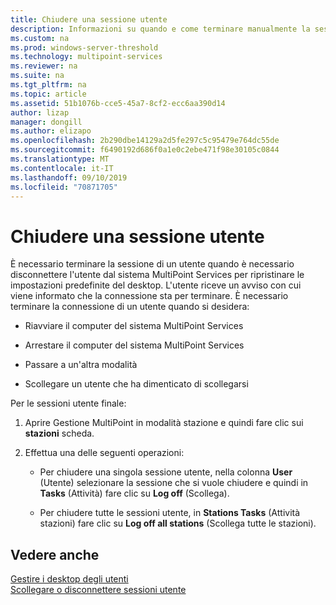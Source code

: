 ```yaml
---
title: Chiudere una sessione utente
description: Informazioni su quando e come terminare manualmente la sessione di un utente in MultiPoint Services
ms.custom: na
ms.prod: windows-server-threshold
ms.technology: multipoint-services
ms.reviewer: na
ms.suite: na
ms.tgt_pltfrm: na
ms.topic: article
ms.assetid: 51b1076b-cce5-45a7-8cf2-ecc6aa390d14
author: lizap
manager: dongill
ms.author: elizapo
ms.openlocfilehash: 2b290dbe14129a2d5fe297c5c95479e764dc55de
ms.sourcegitcommit: f6490192d686f0a1e0c2ebe471f98e30105c0844
ms.translationtype: MT
ms.contentlocale: it-IT
ms.lasthandoff: 09/10/2019
ms.locfileid: "70871705"
---
```

# <a name="end-a-user-session"></a>Chiudere una sessione utente
È necessario terminare la sessione di un utente quando è necessario disconnettere l'utente dal sistema MultiPoint Services per ripristinare le impostazioni predefinite del desktop. L'utente riceve un avviso con cui viene informato che la connessione sta per terminare. È necessario terminare la connessione di un utente quando si desidera:  
  
-   Riavviare il computer del sistema MultiPoint Services  
  
-   Arrestare il computer del sistema MultiPoint Services  
  
-   Passare a un'altra modalità  
  
-   Scollegare un utente che ha dimenticato di scollegarsi  
  
Per le sessioni utente finale:  
  
1.  Aprire Gestione MultiPoint in modalità stazione e quindi fare clic sui **stazioni** scheda.  
  
2.  Effettua una delle seguenti operazioni:  
  
    -   Per chiudere una singola sessione utente, nella colonna **User** (Utente) selezionare la sessione che si vuole chiudere e quindi in **Tasks** (Attività) fare clic su **Log off** (Scollega).  
  
    -   Per chiudere tutte le sessioni utente, in **Stations Tasks** (Attività stazioni) fare clic su **Log off all stations** (Scollega tutte le stazioni).  
  
## <a name="see-also"></a>Vedere anche  
[Gestire i desktop degli utenti](manage-user-desktops-using-multipoint-dashboard.md)  
[Scollegare o disconnettere sessioni utente](Log-off-or-Disconnect-User-Sessions.md)